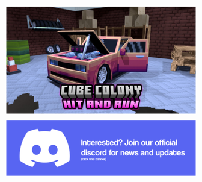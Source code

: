<p align="center">
	<img src="https://raw.githubusercontent.com/CubeColony/.github/master/profile/splash2.png">
</p>

<p align="center">
	<a href="https://discord.gg/cubecolony">
        	<img src="https://raw.githubusercontent.com/CubeColony/.github/master/profile/discord.png">
	</a>
</p>
